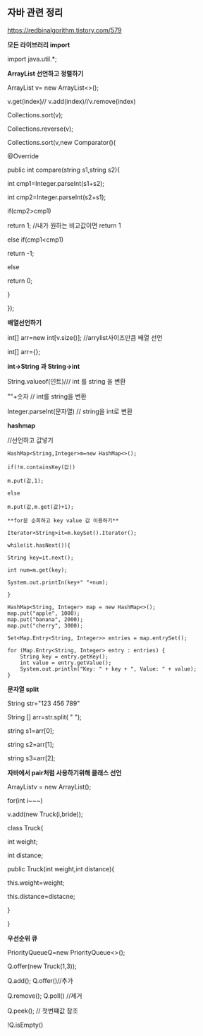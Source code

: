 ## 자바 관련 정리

https://redbinalgorithm.tistory.com/579

**모든 라이브러리 import**

import java.util.*;

**ArrayList 선언하고 정렬하기**

ArrayList<Integer> v= new ArrayList<>();

v.get(index)// v.add(index)//v.remove(index)

Collections.sort(v);

Collections.reverse(v);

Collections.sort(v,new Comparator<String>(){

@Override

public int compare(string s1,string s2){

int cmp1=Integer.parseInt(s1+s2);

int cmp2=Integer.parseInt(s2+s1);

if(cmp2>cmp1)

return 1;  //내가 원하는  비교값이면 return 1

else if(cmp1<cmp1)

return -1;

else

return 0;

}

});

**배열선언하기**

int[] arr=new int[v.size()];  //arrylist사이즈만큼 배열 선언

int[] arr={};

**int->String 과 String->int**

String.valueof(인트)/// int 를 string 을  변환

""+숫자 // int를 string을  변환

Integer.parseInt(문자열) // string을 int로 변환

**hashmap**

//선언하고 값넣기
```
HashMap<String,Integer>m=new HashMap<>();

if(!m.containsKey(값))

m.put(값,1);

else

m.put(값,m.get(값)+1);

**for문 순회하고 key value 값 이용하기**

Iterator<String>it=m.keySet().Iterator();

while(it.hasNext()){

String key=it.next();

int num=m.get(key);

System.out.printIn(key+" "+num);

}
```
```
HashMap<String, Integer> map = new HashMap<>();
map.put("apple", 1000);
map.put("banana", 2000);
map.put("cherry", 3000);

Set<Map.Entry<String, Integer>> entries = map.entrySet();

for (Map.Entry<String, Integer> entry : entries) {
    String key = entry.getKey();
    int value = entry.getValue();
    System.out.println("Key: " + key + ", Value: " + value);
}
 ```

**문자열 split**

String str="123 456 789"

String [] arr=str.split( " ");

string s1=arr[0];

string s2=arr[1];

string s3=arr[2];

**자바에서 pair처럼 사용하기위해 클래스 선언**

ArrayList<Truck>v = new ArrayList<Truck>();

for(int i~~~)

v.add(new Truck(i,bride));

class Truck{

int weight;

int distance;

public Truck(int weight,int distance){

this.weight=weight;

this.distance=distacne;

}

}

**우선순위 큐**

PriorityQueue<Truck>Q=new PriorityQueue<>();

Q.offer(new Truck(1,3));

Q.add();  Q.offer()//추가

Q.remove(); Q.poll() //제거

Q.peek(); // 첫번쨰값 참조

!Q.isEmpty()

